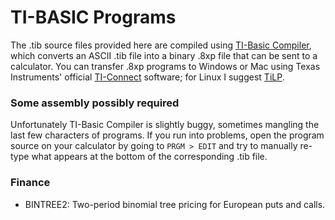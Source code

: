 TI-BASIC Programs
=================

The .tib source files provided here are compiled using [TI-Basic Compiler](http://tibasic.sourceforge.net/), which converts an ASCII .tib file into a binary .8xp file that can be sent to a calculator. You can transfer .8xp programs to Windows or Mac using Texas Instruments' official [TI-Connect](http://education.ti.com/en/us/products/computer_software/connectivity-software/ti-connect-software/features/features-summary) software; for Linux I suggest [TiLP](http://lpg.ticalc.org/prj_tilp/).

### Some assembly possibly required

Unfortunately TI-Basic Compiler is slightly buggy, sometimes mangling the last few characters of programs. If you run into problems, open the program source on your calculator by going to `PRGM > EDIT` and try to manually re-type what appears at the bottom of the corresponding .tib file.

### Finance

- BINTREE2: Two-period binomial tree pricing for European puts and calls.
